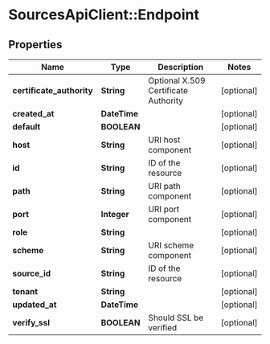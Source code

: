# SourcesApiClient::Endpoint

## Properties
Name | Type | Description | Notes
------------ | ------------- | ------------- | -------------
**certificate_authority** | **String** | Optional X.509 Certificate Authority | [optional] 
**created_at** | **DateTime** |  | [optional] 
**default** | **BOOLEAN** |  | [optional] 
**host** | **String** | URI host component | [optional] 
**id** | **String** | ID of the resource | [optional] 
**path** | **String** | URI path component | [optional] 
**port** | **Integer** | URI port component | [optional] 
**role** | **String** |  | [optional] 
**scheme** | **String** | URI scheme component | [optional] 
**source_id** | **String** | ID of the resource | [optional] 
**tenant** | **String** |  | [optional] 
**updated_at** | **DateTime** |  | [optional] 
**verify_ssl** | **BOOLEAN** | Should SSL be verified | [optional] 


